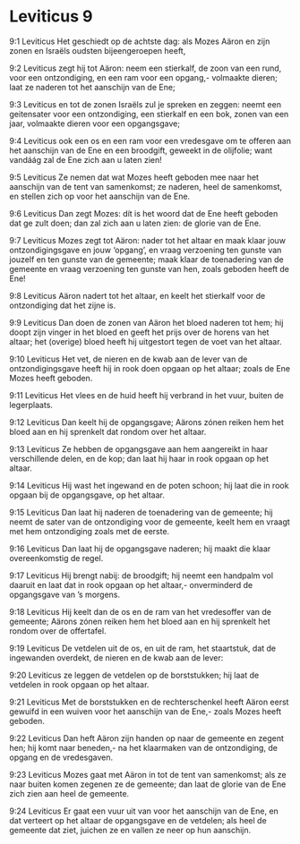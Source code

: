 # Leviticus 9
9:1	Leviticus
Het geschiedt op de achtste dag:
als Mozes
Aäron en zijn zonen
en Israëls oudsten bijeengeroepen heeft,

9:2	Leviticus
zegt hij tot Aäron:
neem een stierkalf, de zoon van een rund,
   voor een ontzondiging,
   en een ram voor een opgang,-
   volmaakte dieren;
laat ze naderen tot het aanschijn van de Ene;

9:3	Leviticus
en tot de zonen Israëls zul je spreken
   en zeggen:
neemt een geitensater voor een ontzondiging,
een stierkalf en een bok, zonen van een jaar,
   volmaakte dieren
   voor een opgangsgave;

9:4	Leviticus
ook een os en een ram voor een vredesgave
om te offeren aan het aanschijn van de Ene
en een broodgift, geweekt in de olijfolie;
want vandáág
zal de Ene zich aan u laten zien!

9:5	Leviticus
Ze nemen
dat wat Mozes heeft geboden
mee naar het aanschijn van de tent
   van samenkomst;
ze naderen, heel de samenkomst,
en stellen zich op
voor het aanschijn van de Ene.

9:6	Leviticus
Dan zegt Mozes:
dít is het woord dat de Ene heeft geboden
   dat ge zult doen;
dan zal zich aan u laten zien:
   de glorie van de Ene.

9:7	Leviticus
Mozes zegt tot Aäron:
nader tot het altaar en maak klaar
jouw ontzondigingsgave en jouw ‘opgang’,
en vraag verzoening ten gunste van jouzelf
   en ten gunste van de gemeente;
maak klaar
de toenadering van de gemeente
   en vraag verzoening ten gunste van hen,
zoals geboden heeft de Ene!

9:8	Leviticus
Aäron nadert tot het altaar,
en keelt het stierkalf voor de ontzondiging
   dat het zijne is.

9:9	Leviticus
Dan doen de zonen van Aäron
   het bloed naderen
tot hem;
hij doopt zijn vinger in het bloed
en geeft het prijs
   over de horens van het altaar;
het (overige) bloed heeft hij uitgestort
tegen de voet van het altaar.

9:10	Leviticus
Het vet, de nieren en
   de kwab aan de lever
   van de ontzondigingsgave
heeft hij in rook doen opgaan op het altaar;
zoals de Ene Mozes heeft geboden.

9:11	Leviticus
Het vlees en de huid
heeft hij verbrand in het vuur,
buiten de legerplaats.

9:12	Leviticus
Dan keelt hij de opgangsgave;
Aärons zónen reiken hem het bloed aan
en hij sprenkelt dat rondom over het altaar.

9:13	Leviticus
Ze hebben de opgangsgave
aan hem aangereikt
   in haar verschillende delen,
   en de kop;
dan laat hij haar in rook opgaan
   op het altaar.

9:14	Leviticus
Hij wast het ingewand en de poten schoon;
hij laat die in rook opgaan
   bij de opgangsgave,
   op het altaar.

9:15	Leviticus
Dan laat hij naderen
de toenadering van de gemeente;
hij neemt
de sater van de ontzondiging
   voor de gemeente,
keelt hem en vraagt met hem ontzondiging
   zoals met de eerste.

9:16	Leviticus
Dan laat hij de opgangsgave naderen;
hij maakt die klaar overeenkomstig de regel.

9:17	Leviticus
Hij brengt nabij:
de broodgift;
hij neemt een handpalm vol daaruit
en laat dat in rook opgaan op het altaar,-
onverminderd de opgangsgave
   van ’s morgens.

9:18	Leviticus
Hij keelt dan de os en de ram
van het vredesoffer van de gemeente;
Aärons zónen reiken hem het bloed aan
en hij sprenkelt het rondom
   over de offertafel.

9:19	Leviticus
De vetdelen uit de os,
en uit de ram,
het staartstuk,
   dat de ingewanden overdekt, de nieren
en de kwab aan de lever:

9:20	Leviticus
ze leggen de vetdelen op de borststukken;
hij laat de vetdelen in rook opgaan
   op het altaar.

9:21	Leviticus
Met de borststukken
en de rechterschenkel
heeft Aäron eerst gewuifd in een wuiven
   voor het aanschijn van de Ene,-
zoals Mozes heeft geboden.

9:22	Leviticus
Dan heft Aäron zijn handen op
   naar de gemeente
   en zegent hen;
hij komt naar beneden,-
na het klaarmaken van de ontzondiging,
   de opgang
   en de vredesgaven.

9:23	Leviticus
Mozes gaat met Aäron in
   tot de tent van samenkomst;
als ze naar buiten komen
zegenen ze de gemeente;
dan laat de glorie van de Ene
zich zien aan heel de gemeente.

9:24	Leviticus
Er gaat een vuur uit
   van voor het aanschijn van de Ene,
en dat verteert op het altaar
de opgangsgave en de vetdelen;
als heel de gemeente dat ziet,
juichen ze en
vallen ze neer op hun aanschijn.